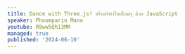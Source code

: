 ```yaml
---
title: Dance with Three.js! สร้างท่ารำไทยใหม่ๆ ด้วย JavaScript
speaker: Phoomparin Mano
youtube: R9ww5Qh13MM
managed: true
published: '2024-06-10'
---
```

